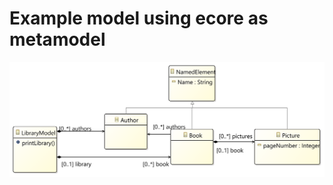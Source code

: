 # Example model using ecore as metamodel
![Class diagramm of model *ecoreModelExample*](diagram.png)
